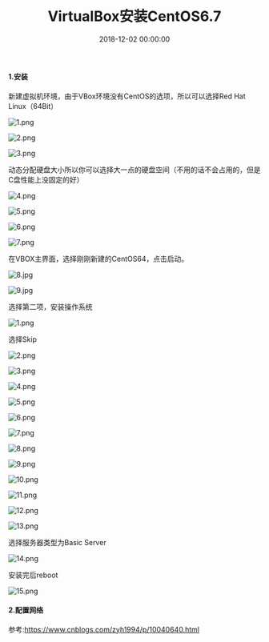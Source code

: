 ﻿---
layout: post
title: VirtualBox安装CentOS6.7
date: 2018-12-02 00:00:00
categories: 大数据
---

#### 1.安装

新建虚拟机环境，由于VBox环境没有CentOS的选项，所以可以选择Red Hat Linux（64Bit）

![1.png](https://i.loli.net/2018/12/02/5c034b4e5e26c.png)

![2.png](https://i.loli.net/2018/12/02/5c034b4ee2376.png)

![3.png](https://i.loli.net/2018/12/02/5c034b4c3dc1e.png)

动态分配硬盘大小所以你可以选择大一点的硬盘空间（不用的话不会占用的，但是C盘性能上没固定的好）

![4.png](https://i.loli.net/2018/12/02/5c034b4caaca3.png)

![5.png](https://i.loli.net/2018/12/02/5c034b4c9c028.png)

![6.png](https://i.loli.net/2018/12/02/5c034b4c9a467.png)

![7.png](https://i.loli.net/2018/12/02/5c034b4e9fc47.png)

在VBOX主界面，选择刚刚新建的CentOS64，点击启动。

![8.jpg](https://i.loli.net/2018/12/02/5c034b4c8b33c.jpg)

![9.jpg](https://i.loli.net/2018/12/02/5c034b4c89771.jpg)

选择第二项，安装操作系统

![1.png](https://i.loli.net/2018/12/02/5c034ce0bb146.png)

选择Skip

![2.png](https://i.loli.net/2018/12/02/5c034cdcbc571.png)

![3.png](https://i.loli.net/2018/12/02/5c034cdff28ba.png)

![4.png](https://i.loli.net/2018/12/02/5c034cdcaa51b.png)

![5.png](https://i.loli.net/2018/12/02/5c034cdca3479.png)

![6.png](https://i.loli.net/2018/12/02/5c034cdd379ee.png)

![7.png](https://i.loli.net/2018/12/02/5c034cdcdbc29.png)

![8.png](https://i.loli.net/2018/12/02/5c034cdc50ae4.png)

![9.png](https://i.loli.net/2018/12/02/5c034cdd5a07a.png)

![10.png](https://i.loli.net/2018/12/02/5c034cdc0d548.png)


![11.png](https://i.loli.net/2018/12/02/5c034d282b562.png)

![12.png](https://i.loli.net/2018/12/02/5c034d282bb91.png)

![13.png](https://i.loli.net/2018/12/02/5c034d27ba9ee.png)

选择服务器类型为Basic Server

![14.png](https://i.loli.net/2018/12/02/5c034d26abdab.png)

安装完后reboot

![15.png](https://i.loli.net/2018/12/02/5c034d266bf82.png)

#### 2.配置网络

参考:https://www.cnblogs.com/zyh1994/p/10040640.html